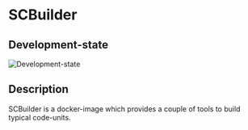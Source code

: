 # SCBuilder

## Development-state

![Development-state](https://img.shields.io/badge/development--state-maintenance%20updates%20only-green)

## Description

SCBuilder is a docker-image which provides a couple of tools to build typical code-units.
